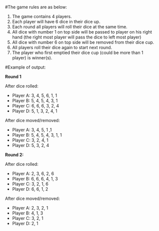#The game rules are as below:

1. The game contains 4 players.
2. Each player will have 6 dice in their dice up. 
3. Each round all players will roll their dice at the same time.
4. All dice with number 1 on top side will be passed to player on his right hand (the right most player will pass the dice to left most player)
5. All dice with number 6 on top side will be removed from their dice cup.
6. All players roll their dice again to start next round.
7. The player who first emptied their dice cup (could be more than 1 player) is winner(s).

#Example of output:

__**Round 1**__

After dice rolled:

* Player A: 3, 4, 5, 6, 1, 1
* Player B: 5, 4, 5, 4, 3, 1
* Player C: 6, 6, 6, 3, 2, 4
* Player D: 5, 1, 3, 2, 4, 1

After dice moved/removed:

* Player A: 3, 4, 5, 1 ,1
* Player B: 5, 4, 5, 4, 3, 1, 1
* Player C: 3, 2, 4, 1
* Player D: 5, 3, 2, 4


__**Round 2:**__

After dice rolled:

* Player A: 2, 3, 6, 2, 6
* Player B: 6, 6, 6, 4, 1, 3
* Player C: 3, 2, 1, 6
* Player D: 6, 6, 1, 2

After dice moved/removed:

* Player A: 2, 3, 2, 1
* Player B: 4, 1, 3
* Player C: 3, 2, 1
* Player D: 2, 1
